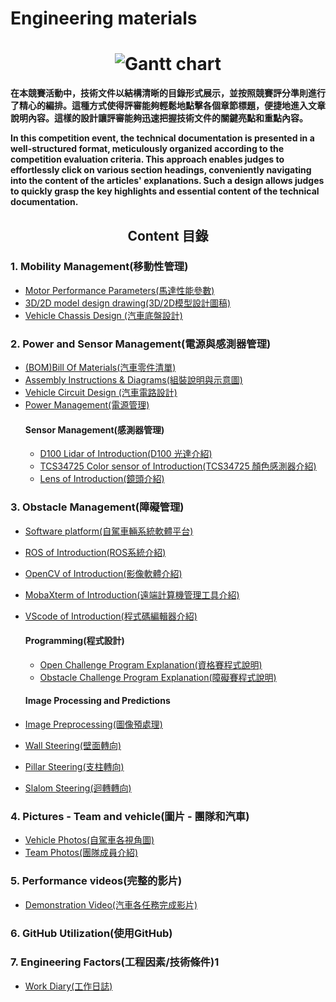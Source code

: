 Engineering materials
====
# <div align="center">![Gantt chart](./other/plan/img/Gantt_Chart.png)</div> 
__在本競賽活動中，技術文件以結構清晰的目錄形式展示，並按照競賽評分準則進行了精心的編排。這種方式使得評審能夠輕鬆地點擊各個章節標題，便捷地進入文章說明內容。這樣的設計讓評審能夠迅速把握技術文件的關鍵亮點和重點內容。__

__In this competition event, the technical documentation is presented in a well-structured format, meticulously organized according to the competition evaluation criteria. This approach enables judges to effortlessly click on various section headings, conveniently navigating into the content of the articles' explanations. Such a design allows judges to quickly grasp the key highlights and essential content of the technical documentation.__
## <div align="center">Content 目錄</div> 
  ### 1. Mobility Management(移動性管理)
   - [Motor Performance Parameters(馬達性能參數)](https://github.com/kirkhu/WRO2023_Future-Engineers-Fire_In_Half/blob/main/schemes/Motor_Performance_Parameters/README.md)
   - [3D/2D model design drawing(3D/2D模型設計圖稿)](https://github.com/kirkhu/WRO2023_Future-Engineers-Fire_In_Half/blob/main/models/README.md)
   - [Vehicle Chassis Design (汽車底盤設計)](https://github.com/kirkhu/WRO2023_Future-Engineers-Fire_In_Half/tree/main/schemes/Vehicle_Chassis_Design)
  ### 2. Power and Sensor Management(電源與感測器管理)
  - [(BOM)Bill Of Materials(汽車零件清單)](https://github.com/kirkhu/WRO2023_Future-Engineers-Fire_In_Half/blob/main/schemes/Parts_List/README.md)
  - [Assembly Instructions & Diagrams(組裝說明與示意圖)](https://github.com/kirkhu/WRO2023_Future-Engineers-Fire_In_Half/blob/main/schemes/Assembly_Instructions/README.md)
  - [Vehicle Circuit Design (汽車電路設計)](https://github.com/kirkhu/WRO2023_Future-Engineers-Fire_In_Half/blob/main/schemes/Vehicle_Circuit_Design/README.md)
  - [Power Management(電源管理)](https://github.com/kirkhu/WRO2023_Future-Engineers-Fire_In_Half/tree/main/schemes/Power%20Management)  
    #### Sensor Management(感測器管理)
    - [D100 Lidar of Introduction(D100 光達介紹)](https://github.com/kirkhu/WRO2023_Future-Engineers-Fire_In_Half/blob/main/schemes/Lidar/README.md)
    - [TCS34725 Color sensor of Introduction(TCS34725 顏色感測器介紹)](https://github.com/kirkhu/WRO2023_Future-Engineers-Fire_In_Half/blob/main/schemes/Color_Sensor_RGB/README.md)
    - [Lens of Introduction(鏡頭介紹)](https://github.com/kirkhu/WRO2023_Future-Engineers-Fire_In_Half/tree/main/schemes/lens) 
  ### 3. Obstacle Management(障礙管理)  
 - [Software platform(自駕車輛系統軟體平台)](https://github.com/kirkhu/WRO2023_Future-Engineers-Fire_In_Half/blob/main/src/System_Platform_Software/README.md)
 - [ROS of Introduction(ROS系統介紹)](https://github.com/kirkhu/WRO2023_Future-Engineers-Fire_In_Half/blob/main/other/ROS/README.md)
 - [OpenCV of Introduction(影像軟體介紹)](https://github.com/kirkhu/WRO2023_Future-Engineers-Fire_In_Half/blob/main/other/OpenCV/README.md)
 - [MobaXterm of Introduction(遠端計算機管理工具介紹)](https://github.com/kirkhu/WRO2023_Future-Engineers-Fire_In_Half/tree/main/other/MobaXterm)
 - [VScode of Introduction(程式碼編輯器介紹)](https://github.com/kirkhu/WRO2023_Future-Engineers-Fire_In_Half/blob/main/other/Visual_Studio_Code/README.md) 
   #### Programming(程式設計)
   - [Open Challenge Program Explanation(資格賽程式說明)](https://github.com/kirkhu/WRO2023_Future-Engineers-Fire_In_Half/blob/main/src/Programming/Open_Challenge)
   - [Obstacle Challenge Program Explanation(障礙賽程式說明)](https://github.com/kirkhu/WRO2023_Future-Engineers-Fire_In_Half/tree/main/src/Programming/Obstacle_Challenge)  

   #### Image Processing and Predictions
 - [Image Preprocessing(圖像預處理)](https://github.com/kirkhu/WRO2023_Future-Engineers-Fire_In_Half/blob/main/src/Image%20Preprocessing/README.md)
 - [Wall Steering(壁面轉向)](https://github.com/kirkhu/WRO2023_Future-Engineers-Fire_In_Half/blob/main/src/Wall_Steering/README.md)
 - [Pillar Steering(支柱轉向)](https://github.com/kirkhu/WRO2023_Future-Engineers-Fire_In_Half/blob/main/src/Pillar_Steering/README.md)
 - [Slalom Steering(迴轉轉向)](https://github.com/kirkhu/WRO2023_Future-Engineers-Fire_In_Half/blob/main/src/Slalom_Steering/README.md)
### 4. Pictures - Team and vehicle(圖片 - 團隊和汽車)
  - [Vehicle Photos(自駕車各視角圖)](https://github.com/kirkhu/WRO2023_Future-Engineers-Fire_In_Half/blob/main/v-photos/README.md)
  - [Team Photos(團隊成員介紹)](https://github.com/kirkhu/WRO2023_Future-Engineers-Fire_In_Half/blob/main/t-photos/README.md)
### 5. Performance videos(完整的影片)
  - [Demonstration Video(汽車各任務完成影片)](https://github.com/kirkhu/WRO2023_Future-Engineers-Fire_In_Half/blob/main/video/video.md)
### 6. GitHub Utilization(使用GitHub)
### 7. Engineering Factors(工程因素/技術條件)1
  - [Work Diary(工作日誌)](https://github.com/kirkhu/WRO2023_Future-Engineers-Fire_In_Half/blob/main/other/Work_Diary/README.md)
  

